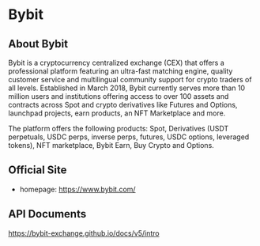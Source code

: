 # Bybit

## About Bybit

Bybit is a cryptocurrency centralized exchange (CEX) that offers a professional platform featuring an ultra-fast matching engine, quality customer service and multilingual community support for crypto traders of all levels. Established in March 2018, Bybit currently serves more than 10 million users and institutions offering access to over 100 assets and contracts across Spot and crypto derivatives like Futures and Options, launchpad projects, earn products, an NFT Marketplace and more.

The platform offers the following products: Spot, Derivatives (USDT perpetuals, USDC perps, inverse perps, futures, USDC options, leveraged tokens), NFT marketplace, Bybit Earn, Buy Crypto and Options.

## Official Site

- homepage: https://www.bybit.com/

## API Documents

https://bybit-exchange.github.io/docs/v5/intro
